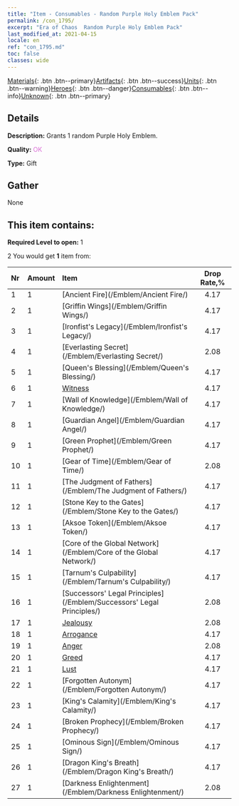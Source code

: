 ```yaml
---
title: "Item - Consumables - Random Purple Holy Emblem Pack"
permalink: /con_1795/
excerpt: "Era of Chaos  Random Purple Holy Emblem Pack"
last_modified_at: 2021-04-15
locale: en
ref: "con_1795.md"
toc: false
classes: wide
---
```

 [Materials](/Items/){: .btn .btn--primary}[Artifacts](/Items/Artifacts/){: .btn .btn--success}[Units](/Items/Units/){: .btn .btn--warning}[Heroes](/Items/Heroes/){: .btn .btn--danger}[Consumables](/Items/Consumables/){: .btn .btn--info}[Unknown](/Items/Unknown/){: .btn .btn--primary}

## Details
 **Description:** Grants 1 random Purple Holy Emblem.

 **Quality:** <span style="color: #DA70D6">OK</span>

 **Type:** Gift

## Gather

  None

## This item contains:

 **Required Level to open:** 1

 2 You would get **1** item  from:

  | Nr | Amount |     Item    | Drop Rate,% |
  |:---|:-------|:------------|:---------:|
  | 1 | 1 | [Ancient Fire](/Emblem/Ancient Fire/) | 4.17 | 
  | 2 | 1 | [Griffin Wings](/Emblem/Griffin Wings/) | 4.17 | 
  | 3 | 1 | [Ironfist's Legacy](/Emblem/Ironfist's Legacy/) | 4.17 | 
  | 4 | 1 | [Everlasting Secret](/Emblem/Everlasting Secret/) | 2.08 | 
  | 5 | 1 | [Queen's Blessing](/Emblem/Queen's Blessing/) | 4.17 | 
  | 6 | 1 | [Witness](/Emblem/Witness/) | 4.17 | 
  | 7 | 1 | [Wall of Knowledge](/Emblem/Wall of Knowledge/) | 4.17 | 
  | 8 | 1 | [Guardian Angel](/Emblem/Guardian Angel/) | 4.17 | 
  | 9 | 1 | [Green Prophet](/Emblem/Green Prophet/) | 4.17 | 
  | 10 | 1 | [Gear of Time](/Emblem/Gear of Time/) | 2.08 | 
  | 11 | 1 | [The Judgment of Fathers](/Emblem/The Judgment of Fathers/) | 4.17 | 
  | 12 | 1 | [Stone Key to the Gates](/Emblem/Stone Key to the Gates/) | 4.17 | 
  | 13 | 1 | [Aksoe Token](/Emblem/Aksoe Token/) | 4.17 | 
  | 14 | 1 | [Core of the Global Network](/Emblem/Core of the Global Network/) | 4.17 | 
  | 15 | 1 | [Tarnum's Culpability](/Emblem/Tarnum's Culpability/) | 4.17 | 
  | 16 | 1 | [Successors' Legal Principles](/Emblem/Successors' Legal Principles/) | 2.08 | 
  | 17 | 1 | [Jealousy](/Emblem/Jealousy/) | 2.08 | 
  | 18 | 1 | [Arrogance](/Emblem/Arrogance/) | 4.17 | 
  | 19 | 1 | [Anger](/Emblem/Anger/) | 2.08 | 
  | 20 | 1 | [Greed](/Emblem/Greed/) | 4.17 | 
  | 21 | 1 | [Lust](/Emblem/Lust/) | 4.17 | 
  | 22 | 1 | [Forgotten Autonym](/Emblem/Forgotten Autonym/) | 4.17 | 
  | 23 | 1 | [King's Calamity](/Emblem/King's Calamity/) | 4.17 | 
  | 24 | 1 | [Broken Prophecy](/Emblem/Broken Prophecy/) | 4.17 | 
  | 25 | 1 | [Ominous Sign](/Emblem/Ominous Sign/) | 4.17 | 
  | 26 | 1 | [Dragon King's Breath](/Emblem/Dragon King's Breath/) | 4.17 | 
  | 27 | 1 | [Darkness Enlightenment](/Emblem/Darkness Enlightenment/) | 2.08 | 
